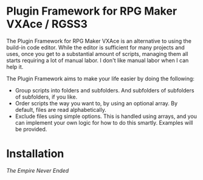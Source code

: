 Plugin Framework for RPG Maker VXAce / RGSS3
============================================
The Plugin Framework for RPG Maker VXAce is an alternative to using the build-in code editor. While the editor is sufficient for many projects and uses, once you get to a substantial amount of scripts, managing them all starts requiring a lot of manual labor. I don't like manual labor when I can help it.

The Plugin Framework aims to make your life easier by doing the following:
* Group scripts into folders and subfolders. And subfolders of subfolders of subfolders, if you like.
* Order scripts the way you want to, by using an optional array. By default, files are read alphabetically.
* Exclude files using simple options. This is handled using arrays, and you can implement your own logic for how to do this smartly. Examples will be provided.

Installation
============

_The Empire Never Ended_
